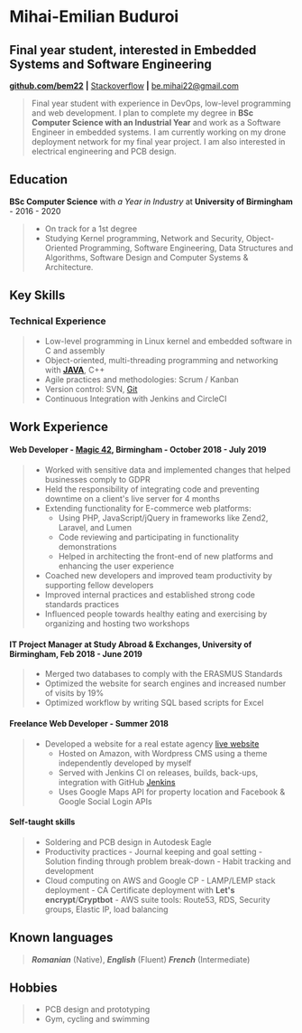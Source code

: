 <!--Name & Interest-->

# Mihai-Emilian Buduroi

## Final year student, interested in Embedded Systems and Software Engineering

<!--Contact Information-->
[__github.com/bem22__](https://github.com/bem22) __|__ [Stackoverflow](https://stackoverflow.com/users/7056603/bem22)
__|__ be.mihai22@gmail.com

<!--Statement-->
> Final year student with experience in DevOps, low-level programming and web development. I plan to complete my degree in **BSc Computer Science with an Industrial Year** and work as a Software Engineer in embedded systems. I am currently working on my drone deployment network for my final year project. I am also interested in electrical engineering and PCB design.

<!--Body Start -->

<!--School-->

## Education
 __BSc Computer Science__ with _a Year in Industry_ at __University of Birmingham__ - 2016 - 2020 
>  - On track for a 1st degree
>  - Studying Kernel programming, Network and Security, Object-Oriented Programming, Software Engineering, Data Structures and Algorithms, Software Design and Computer Systems & Architecture.

<!--Highlights -->

## Key Skills

### Technical Experience
> + Low-level programming in Linux kernel and embedded software in C and assembly
> + Object-oriented, multi-threading programming and networking with [__JAVA__](https://github.com/bem22/talktostrangersCMD), C++
> + Agile practices and methodologies: Scrum / Kanban 
> + Version control: SVN, [Git](https://github.com/bem22)
> + Continuous Integration with Jenkins and CircleCI
<!--Work-->

## Work Experience 
#### Web Developer - [Magic 42](https://www.magic42.co.uk/), Birmingham - October 2018 - July 2019
> + Worked with sensitive data and implemented changes that helped businesses comply to GDPR
> + Held the responsibility of integrating code and preventing downtime on a client's live server for 4 months
> + Extending functionality for E-commerce web platforms: 
>   - Using PHP, JavaScript/jQuery in frameworks like Zend2, Laravel, and Lumen
>   - Code reviewing and participating in functionality demonstrations 
>   - Helped in architecting the front-end of new platforms and enhancing the user experience
> + Coached new developers and improved team productivity by supporting fellow developers
> + Improved internal practices and established strong code standards practices
> + Influenced people towards healthy eating and exercising by organizing and hosting two workshops

#### IT Project Manager at Study Abroad & Exchanges, University of Birmingham, Feb 2018 - June 2019
> + Merged two databases to comply with the ERASMUS Standards
> + Optimized the website for search engines and increased number of visits by 19%
> + Optimized workflow by writing SQL based scripts for Excel

#### Freelance Web Developer - Summer 2018
> + Developed a website for a real estate agency [live website](https://imobiliare007.ro/)
>   - Hosted on Amazon, with Wordpress CMS using a theme independently developed by myself
>   - Served with Jenkins CI on releases, builds, back-ups, integration with GitHub [Jenkins](https://jenkins.imobiliare007.ro/)
>   - Uses Google Maps API for property location and Facebook & Google Social Login APIs

#### Self-taught skills
> + Soldering and PCB design in Autodesk Eagle
> + Productivity practices
    - Journal keeping and goal setting
    - Solution finding through problem break-down
    - Habit tracking and development
> + Cloud computing on AWS and Google CP 
      - LAMP/LEMP stack deployment
      - CA Certificate deployment with __Let's encrypt__/__Cryptbot__
      - AWS suite tools: Route53, RDS, Security groups, Elastic IP, load balancing

## Known languages

> _**Romanian**_ (Native), _**English**_ (Fluent)  _**French**_ (Intermediate) 

<!--The person-->
Hobbies
-------  
> * PCB design and prototyping
> * Gym, cycling and swimming
